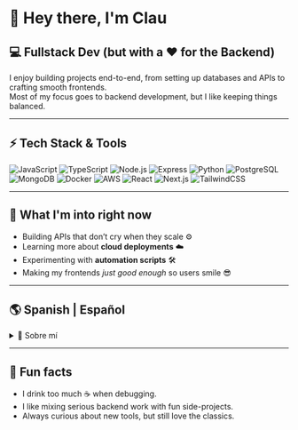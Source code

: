 # 👋 Hey there, I'm Clau

## 💻 Fullstack Dev (but with a ❤️ for the Backend)

I enjoy building projects end-to-end, from setting up databases and APIs to crafting smooth frontends.  
Most of my focus goes to backend development, but I like keeping things balanced.  

---

## ⚡ Tech Stack & Tools

![JavaScript](https://img.shields.io/badge/-JavaScript-F7DF1E?logo=javascript&logoColor=000)
![TypeScript](https://img.shields.io/badge/-TypeScript-3178C6?logo=typescript&logoColor=fff)
![Node.js](https://img.shields.io/badge/-Node.js-339933?logo=node.js&logoColor=fff)
![Express](https://img.shields.io/badge/-Express-000000?logo=express&logoColor=fff)
![Python](https://img.shields.io/badge/-Python-3776AB?logo=python&logoColor=fff)
![PostgreSQL](https://img.shields.io/badge/-PostgreSQL-336791?logo=postgresql&logoColor=fff)
![MongoDB](https://img.shields.io/badge/-MongoDB-47A248?logo=mongodb&logoColor=fff)
![Docker](https://img.shields.io/badge/-Docker-2496ED?logo=docker&logoColor=fff)
![AWS](https://img.shields.io/badge/-AWS-232F3E?logo=amazon-aws&logoColor=ff9900)
![React](https://img.shields.io/badge/-React-61DAFB?logo=react&logoColor=000)
![Next.js](https://img.shields.io/badge/-Next.js-000000?logo=next.js&logoColor=fff)
![TailwindCSS](https://img.shields.io/badge/-TailwindCSS-38B2AC?logo=tailwind-css&logoColor=fff)

---
## 🌱 What I'm into right now
- Building APIs that don’t cry when they scale ⚙️  
- Learning more about **cloud deployments** ☁️  
- Experimenting with **automation scripts** 🛠️  
- Making my frontends *just good enough* so users smile 😎  

---
## 🌎 Spanish | Español

<details>  
  <summary>📂 Sobre mí</summary>  

# Hey 👋, Soy Clau  

💻 Curioso del mundo tech y fan de todo lo que huela a **informática** 🤖.  
Me divierte crear herramientas que hagan el trabajo por mí (porque la vida es muy corta para tareas repetitivas 🌀).  

🌱 Últimamente me enfoco en:  
- **Automatización de procesos** (Python, SQL, Bash).  
- **APIs y backend**.  
- **Cloud (AWS & GCP)** para llevar las ideas a la nube ☁️.  
- Explorando cómo la **IA** puede hacer que los proyectos sean más inteligentes 🤯.  

</details>  

---
## 🎯 Fun facts
- I drink too much ☕ when debugging.  
- I like mixing serious backend work with fun side-projects.  
- Always curious about new tools, but still love the classics.  
